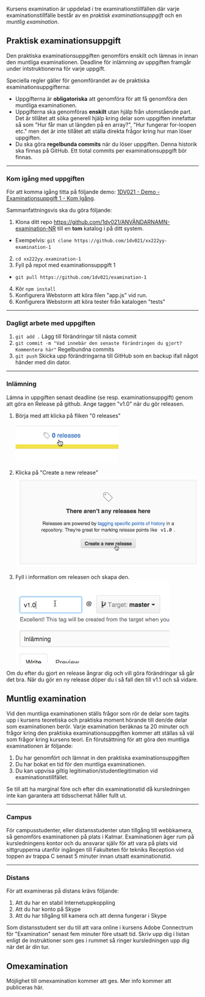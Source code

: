 Kursens examination är uppdelad i tre examinationstillfällen där varje examinationstillfälle består av en *praktisk examinationsuppgift* och en *muntlig examination*.

## Praktisk examinationsuppgift
Den praktiska examinationsuppgiften genomförs enskilt och lämnas in innan den muntliga examinationen. Deadline för inlämning av uppgiften framgår under intstruktionerna för varje uppgift.

Speciella regler gäller för genomförandet av de praktiska examinationsuppgifterna:
- Uppgifterna är **obligatoriska** att genomföra för att få genomföra den muntliga examinationen.
- Uppgifterna ska genomföras **enskilt** utan hjälp från utomstående part. Det är tillåtet att söka generell hjälp kring delar som uppgiften innefattar så som "Hur får man ut längden på en array?", "Hur fungerar for-loopen etc." men det är inte tillåtet att ställa direkta frågor kring hur man löser uppgiften. 
- Du ska göra **regelbunda commits** när du löser uppgiften. Denna historik ska finnas på GitHub. Ett tiotal commits per examinationsuppgift bör finnas.

***

### Kom igång med uppgiften

För att komma igång titta på följande demo: [1DV021 - Demo - Examinationsuppgift 1 - Kom Igång](https://youtu.be/OxQzwQc9VT8).

Sammanfattningsvis ska du göra följande:
1. Klona ditt repo https://github.com/1dv021/ANVÄNDARNAMN-examination-NR till en **tom** katalog i på ditt system.
  * Exempelvis: `git clone https://github.com/1dv021/xx222yy-examination-1`
2. `cd xx222yy.examination-1`
3. Fyll på repot med examinationsuppgift 1
  * `git pull https://github.com/1dv021/examination-1`
4. Kör `npm install`
5. Konfigurera Webstorm att köra filen "app.js" vid run.
6. Konfigurera Webstorm att köra tester från katalogen "tests"

***

### Dagligt arbete med uppgiften
1. `git add .` Lägg till förändringar till nästa commit
2. `git commit -m "Vad innebär den senaste förändringen du gjort? Kommentera här"` Regelbundna commits
3. `git push` Skicka upp förändringarna till GitHub som en backup ifall något händer med din dator.

***

### Inlämning
Lämna in uppgiften senast deadline (se resp. examinationsuppgift) genom att göra en Release på github. Ange taggen "v1.0" när du gör releasen.

1. Börja med att klicka på fliken "0 releases" ![](https://raw.githubusercontent.com/1dv021/syllabus/master/coursepress/pic/release1.png)

2. Klicka på "Create a new release" ![](https://raw.githubusercontent.com/1dv021/syllabus/master/coursepress/pic/release2.png)

3. Fyll i information om releasen och skapa den. ![](https://raw.githubusercontent.com/1dv021/syllabus/master/coursepress/pic/release3.png)

Om du efter du gjort en release ångrar dig och vill göra förändringar så går det bra. När du gör en ny release döper du i så fall den till v1.1 och så vidare.

## Muntlig examination
Vid den muntliga examinationen ställs frågor som rör de delar som tagits upp i kursens teoretiska och praktiska moment hörande till den/de delar som examinationen berör. Varje examination beräknas ta 20 minuter och frågor kring den praktiska examinationsuppgiften kommer att ställas så väl som frågor kring kursens teori. En förutsättning för att göra den muntliga examinationen är följande:

1. Du har genomfört och lämnat in den praktiska examinationsuppgiften
2. Du har bokat en tid för den muntliga examinationen.
3. Du kan uppvisa giltig legitimation/studentlegitimation vid examinationstillfället.

Se till att ha marginal före och efter din examinationstid då kursledningen inte kan garantera att tidsschemat håller fullt ut.

***

### Campus
För campusstudenter, eller distansstudenter utan tillgång till webbkamera, så genomförs examinationen på plats i Kalmar. Examinationen äger rum på kursledningens kontor och du ansvarar själv för att vara på plats vid sittgrupperna utanför ingången till Fakulteten för tekniks Reception vid toppen av trappa C senast 5 minuter innan utsatt examinationstid.

***

### Distans
För att examineras på distans krävs följande:

1. Att du har en stabil Internetuppkoppling
2. Att du har konto på Skype
3. Att du har tillgång till kamera och att denna fungerar i Skype

Som distansstudent ser du till att vara online i kursens Adobe Connectrum för "Examination" senast fem minuter före utsatt tid. Skriv upp dig i listan enligt de instruktioner som ges i rummet så ringer kursledningen upp dig när det är din tur.

## Omexamination
Möjlighet till omexamination kommer att ges. Mer info kommer att publiceras här.

